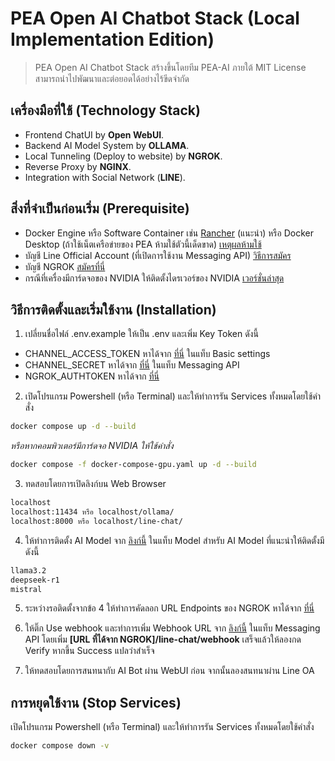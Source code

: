 # PEA Open AI Chatbot Stack (Local Implementation Edition)

> PEA Open AI Chatbot Stack สร้างขึ้นโดยทีม PEA-AI ภายใต้ MIT License สามารถนำไปพัฒนาและต่อยอดได้อย่างไร้ขีดจำกัด

## เครื่องมือที่ใช้ (Technology Stack)
- Frontend ChatUI by **Open WebUI**.
- Backend AI Model System by **OLLAMA**.
- Local Tunneling (Deploy to website) by **NGROK**.
- Reverse Proxy by **NGINX**.
- Integration with Social Network (**LINE**).

## สิ่งที่จำเป็นก่อนเริ่ม (Prerequisite)
- Docker Engine หรือ Software Container เช่น [Rancher](https://rancherdesktop.io/) (แนะนำ) หรือ Docker Desktop (ถ้าใช้เน็ตเครือข่ายของ PEA ห้ามใช้ตัวนี้เด็ดขาด) [เหตุผลห้ามใช้](https://docs.docker.com/subscription/desktop-license/)
- บัญชี Line Official Account (ที่เปิดการใช้งาน Messaging API) [วิธีการสมัคร](https://www.admeadme.co/blog/line/how-to-create-a-line-official-account/
)
- บัญชี NGROK [สมัครที่นี่](https://dashboard.ngrok.com/signup)
- กรณีที่เครื่องมีการ์ดจอของ NVIDIA ให้ติดตั้งไดรเวอร์ของ NVIDIA [เวอร์ชั่นล่าสุด](https://www.nvidia.com/en-us/drivers/)

## วิธีการติดตั้งและเริ่มใช้งาน (Installation)
1. เปลี่ยนชื่อไฟล์ .env.example ให้เป็น .env และเพิ่ม Key Token ดังนี้
- CHANNEL_ACCESS_TOKEN หาได้จาก [ที่นี่](https://developers.line.biz/console) ในแท็บ Basic settings
- CHANNEL_SECRET หาได้จาก [ที่นี่](https://developers.line.biz/console) ในแท็บ Messaging API
- NGROK_AUTHTOKEN หาได้จาก [ที่นี่](https://dashboard.ngrok.com/get-started/your-authtoken)

2. เปิดโปรแกรม Powershell (หรือ Terminal) และให้ทำการรัน Services ทั้งหมดโดยใช้คำสั่ง
```bash
docker compose up -d --build
```
*หรือหากคอมพิวเตอร์มีการ์ดจอ NVIDIA ให้ใช้คำสั่ง*
```bash
docker compose -f docker-compose-gpu.yaml up -d --build
```

3. ทดสอบโดยการเปิดลิงก์บน Web Browser
```bash
localhost
localhost:11434 หรือ localhost/ollama/
localhost:8000 หรือ localhost/line-chat/
```

4. ให้ทำการติดตั้ง AI Model จาก [ลิงก์นี้](http://localhost:8080/admin/settings) ในแท็บ Model สำหรับ AI Model ที่แนะนำให้ติดตั้งมีดังนี้
```bash
llama3.2
deepseek-r1
mistral
```

5. ระหว่างรอติดตั้งจากข้อ 4 ให้ทำการคัดลอก URL Endpoints ของ NGROK หาได้จาก [ที่นี่](https://dashboard.ngrok.com/endpoints?sortBy=updatedAt&orderBy=desc)

6. ให้ติ๊ก Use webhook และทำการเพิ่ม Webhook URL จาก [ลิงก์นี้](https://developers.line.biz/console) ในแท็บ Messaging API โดยเพิ่ม **[URL ที่ได้จาก NGROK]/line-chat/webhook** เสร็จแล้วให้ลองกด Verify หากขึ้น Success แปลว่าสำเร็จ

7. ให้ทดสอบโดยการสนทนากับ AI Bot ผ่าน WebUI ก่อน จากนั้นลองสนทนาผ่าน Line OA

## การหยุดใช้งาน (Stop Services)
เปิดโปรแกรม Powershell (หรือ Terminal) และให้ทำการรัน Services ทั้งหมดโดยใช้คำสั่ง
```bash
docker compose down -v
```